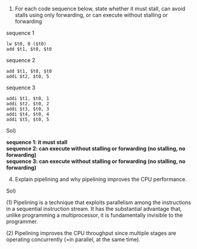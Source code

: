 1. For each code sequence below, state whether it must stall, can avoid stalls using only
forwarding, or can execute without stalling or forwarding 

sequence 1

    lw $t0, 0 ($t0)
    add $t1, $t0, $t0  

sequence 2

    add $t1, $t0, $t0
    addi $t2, $t0, 5

sequence 3

    addi $t1, $t0, 1
    addi $t2, $t0, 2
    addi $t3, $t0, 3
    addi $t4, $t0, 4
    addi $t5, $t0, 5

Sol)

 **sequence 1: it must stall  
sequence 2: can execute without stalling or forwarding (no stalling, no forwarding)  
sequence 3: can execute without stalling or forwarding (no stalling, no forwarding)**

4. Explain pipelining and why pipelining improves the CPU performance.

Sol)

(1) Pipelining is a technique that exploits parallelism among the instructions in a sequential instruction stream. It
has the substantial advantage that, unlike programming a multiprocessor, it is fundamentally invisible to the
programmer.

(2) Pipelining improves the CPU throughput since multiple stages are operating concurrently (=in parallel,
at the same time).